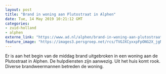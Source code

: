 ```yaml
---
layout: post
title: "Brand in woning aan Plutostraat in Alphen"
date: Tue, 14 May 2019 10:21:12 GMT
categories: 
- zuid-holland 
- alphen 
externe_link: "https://www.ad.nl/alphen/brand-in-woning-aan-plutostraat-in-alphen~a018a439/"
feature_image: "https://images3.persgroep.net/rcs/TVGJXCyxxpFpONG2X_jgNwqOQxs/diocontent/148342341/_fitwidth/400/?appId=21791a8992982cd8da851550a453bd7f&quality=0.7"
---
```


Er is aan het begin van de middag brand uitgebroken in een woning aan de Plutostraat in Alphen. De hulpdiensten zijn aanwezig. Uit het huis komt rook. Diverse brandweermannen betreden de woning.
